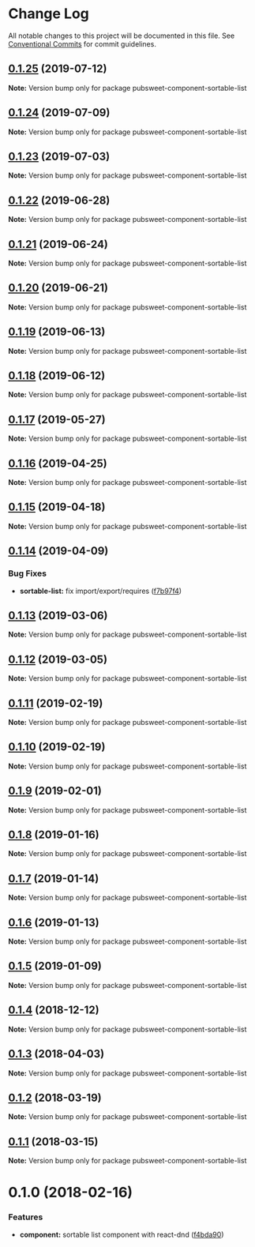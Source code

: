 # Change Log

All notable changes to this project will be documented in this file.
See [Conventional Commits](https://conventionalcommits.org) for commit guidelines.

## [0.1.25](https://gitlab.coko.foundation/pubsweet/pubsweet/compare/pubsweet-component-sortable-list@0.1.24...pubsweet-component-sortable-list@0.1.25) (2019-07-12)

**Note:** Version bump only for package pubsweet-component-sortable-list





## [0.1.24](https://gitlab.coko.foundation/pubsweet/pubsweet/compare/pubsweet-component-sortable-list@0.1.23...pubsweet-component-sortable-list@0.1.24) (2019-07-09)

**Note:** Version bump only for package pubsweet-component-sortable-list





## [0.1.23](https://gitlab.coko.foundation/pubsweet/pubsweet/compare/pubsweet-component-sortable-list@0.1.22...pubsweet-component-sortable-list@0.1.23) (2019-07-03)

**Note:** Version bump only for package pubsweet-component-sortable-list





## [0.1.22](https://gitlab.coko.foundation/pubsweet/pubsweet/compare/pubsweet-component-sortable-list@0.1.21...pubsweet-component-sortable-list@0.1.22) (2019-06-28)

**Note:** Version bump only for package pubsweet-component-sortable-list





## [0.1.21](https://gitlab.coko.foundation/pubsweet/pubsweet/compare/pubsweet-component-sortable-list@0.1.20...pubsweet-component-sortable-list@0.1.21) (2019-06-24)

**Note:** Version bump only for package pubsweet-component-sortable-list





## [0.1.20](https://gitlab.coko.foundation/pubsweet/pubsweet/compare/pubsweet-component-sortable-list@0.1.19...pubsweet-component-sortable-list@0.1.20) (2019-06-21)

**Note:** Version bump only for package pubsweet-component-sortable-list





## [0.1.19](https://gitlab.coko.foundation/pubsweet/pubsweet/compare/pubsweet-component-sortable-list@0.1.18...pubsweet-component-sortable-list@0.1.19) (2019-06-13)

**Note:** Version bump only for package pubsweet-component-sortable-list





## [0.1.18](https://gitlab.coko.foundation/pubsweet/pubsweet/compare/pubsweet-component-sortable-list@0.1.17...pubsweet-component-sortable-list@0.1.18) (2019-06-12)

**Note:** Version bump only for package pubsweet-component-sortable-list





## [0.1.17](https://gitlab.coko.foundation/pubsweet/pubsweet/compare/pubsweet-component-sortable-list@0.1.16...pubsweet-component-sortable-list@0.1.17) (2019-05-27)

**Note:** Version bump only for package pubsweet-component-sortable-list





## [0.1.16](https://gitlab.coko.foundation/pubsweet/pubsweet/compare/pubsweet-component-sortable-list@0.1.15...pubsweet-component-sortable-list@0.1.16) (2019-04-25)

**Note:** Version bump only for package pubsweet-component-sortable-list





## [0.1.15](https://gitlab.coko.foundation/pubsweet/pubsweet/compare/pubsweet-component-sortable-list@0.1.14...pubsweet-component-sortable-list@0.1.15) (2019-04-18)

**Note:** Version bump only for package pubsweet-component-sortable-list





## [0.1.14](https://gitlab.coko.foundation/pubsweet/pubsweet/compare/pubsweet-component-sortable-list@0.1.13...pubsweet-component-sortable-list@0.1.14) (2019-04-09)


### Bug Fixes

* **sortable-list:** fix import/export/requires ([f7b97f4](https://gitlab.coko.foundation/pubsweet/pubsweet/commit/f7b97f4))





## [0.1.13](https://gitlab.coko.foundation/pubsweet/pubsweet/compare/pubsweet-component-sortable-list@0.1.12...pubsweet-component-sortable-list@0.1.13) (2019-03-06)

**Note:** Version bump only for package pubsweet-component-sortable-list





## [0.1.12](https://gitlab.coko.foundation/pubsweet/pubsweet/compare/pubsweet-component-sortable-list@0.1.11...pubsweet-component-sortable-list@0.1.12) (2019-03-05)

**Note:** Version bump only for package pubsweet-component-sortable-list





## [0.1.11](https://gitlab.coko.foundation/pubsweet/pubsweet/compare/pubsweet-component-sortable-list@0.1.10...pubsweet-component-sortable-list@0.1.11) (2019-02-19)

**Note:** Version bump only for package pubsweet-component-sortable-list





## [0.1.10](https://gitlab.coko.foundation/pubsweet/pubsweet/compare/pubsweet-component-sortable-list@0.1.9...pubsweet-component-sortable-list@0.1.10) (2019-02-19)

**Note:** Version bump only for package pubsweet-component-sortable-list





## [0.1.9](https://gitlab.coko.foundation/pubsweet/pubsweet/compare/pubsweet-component-sortable-list@0.1.8...pubsweet-component-sortable-list@0.1.9) (2019-02-01)

**Note:** Version bump only for package pubsweet-component-sortable-list





## [0.1.8](https://gitlab.coko.foundation/pubsweet/pubsweet/compare/pubsweet-component-sortable-list@0.1.7...pubsweet-component-sortable-list@0.1.8) (2019-01-16)

**Note:** Version bump only for package pubsweet-component-sortable-list





## [0.1.7](https://gitlab.coko.foundation/pubsweet/pubsweet/compare/pubsweet-component-sortable-list@0.1.6...pubsweet-component-sortable-list@0.1.7) (2019-01-14)

**Note:** Version bump only for package pubsweet-component-sortable-list





## [0.1.6](https://gitlab.coko.foundation/pubsweet/pubsweet/compare/pubsweet-component-sortable-list@0.1.5...pubsweet-component-sortable-list@0.1.6) (2019-01-13)

**Note:** Version bump only for package pubsweet-component-sortable-list





## [0.1.5](https://gitlab.coko.foundation/pubsweet/pubsweet/compare/pubsweet-component-sortable-list@0.1.4...pubsweet-component-sortable-list@0.1.5) (2019-01-09)

**Note:** Version bump only for package pubsweet-component-sortable-list





## [0.1.4](https://gitlab.coko.foundation/pubsweet/pubsweet/compare/pubsweet-component-sortable-list@0.1.3...pubsweet-component-sortable-list@0.1.4) (2018-12-12)

**Note:** Version bump only for package pubsweet-component-sortable-list





<a name="0.1.3"></a>
## [0.1.3](https://gitlab.coko.foundation/pubsweet/pubsweet/compare/pubsweet-component-sortable-list@0.1.2...pubsweet-component-sortable-list@0.1.3) (2018-04-03)




**Note:** Version bump only for package pubsweet-component-sortable-list

<a name="0.1.2"></a>
## [0.1.2](https://gitlab.coko.foundation/pubsweet/pubsweet/compare/pubsweet-component-sortable-list@0.1.1...pubsweet-component-sortable-list@0.1.2) (2018-03-19)




**Note:** Version bump only for package pubsweet-component-sortable-list

<a name="0.1.1"></a>
## [0.1.1](https://gitlab.coko.foundation/pubsweet/pubsweet/compare/pubsweet-component-sortable-list@0.1.0...pubsweet-component-sortable-list@0.1.1) (2018-03-15)




**Note:** Version bump only for package pubsweet-component-sortable-list

<a name="0.1.0"></a>

# 0.1.0 (2018-02-16)

### Features

* **component:** sortable list component with react-dnd ([f4bda90](https://gitlab.coko.foundation/pubsweet/pubsweet/commit/f4bda90))
